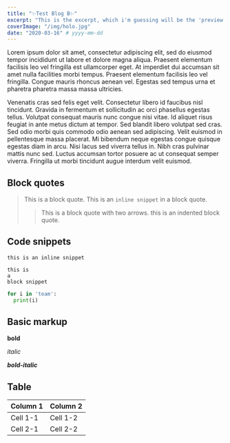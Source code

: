 ```yaml
---
title: "✨Test Blog B✨"
excerpt: "This is the excerpt, which i'm guessing will be the 'preview'..."
coverImage: "/img/holo.jpg"
date: "2020-03-16" # yyyy-mm-dd
---
```


Lorem ipsum dolor sit amet, consectetur adipiscing elit, sed do eiusmod tempor incididunt ut labore et dolore magna aliqua. Praesent elementum facilisis leo vel fringilla est ullamcorper eget. At imperdiet dui accumsan sit amet nulla facilities morbi tempus. Praesent elementum facilisis leo vel fringilla. Congue mauris rhoncus aenean vel. Egestas sed tempus urna et pharetra pharetra massa massa ultricies.

Venenatis cras sed felis eget velit. Consectetur libero id faucibus nisl tincidunt. Gravida in fermentum et sollicitudin ac orci phasellus egestas tellus. Volutpat consequat mauris nunc congue nisi vitae. Id aliquet risus feugiat in ante metus dictum at tempor. Sed blandit libero volutpat sed cras. Sed odio morbi quis commodo odio aenean sed adipiscing. Velit euismod in pellentesque massa placerat. Mi bibendum neque egestas congue quisque egestas diam in arcu. Nisi lacus sed viverra tellus in. Nibh cras pulvinar mattis nunc sed. Luctus accumsan tortor posuere ac ut consequat semper viverra. Fringilla ut morbi tincidunt augue interdum velit euismod.

## Block quotes

> This is a block quote.
> This is an `inline snippet` in a block quote.
>> This is a block quote with two arrows.
  > this is an indented block quote.

## Code snippets
`this is an inline snippet`

```
this is
a
block snippet
```

```python
for i in 'team':
  print(i)
```

## Basic markup
**bold**

*italic*

***bold-italic***

## Table
| Column 1 | Column 2 |
| --- | --- |
| Cell 1-1 | Cell 1-2 |
| Cell 2-1 | Cell 2-2 |
